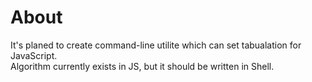 # About
It's planed to create command-line utilite which can set tabualation for JavaScript. <br>
Algorithm currently exists in JS, but it should be written in Shell.
